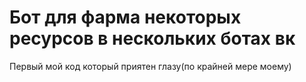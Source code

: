#   Бот для фарма некоторых ресурсов в нескольких ботах вк

Первый мой код который приятен глазу(по крайней мере моему)
